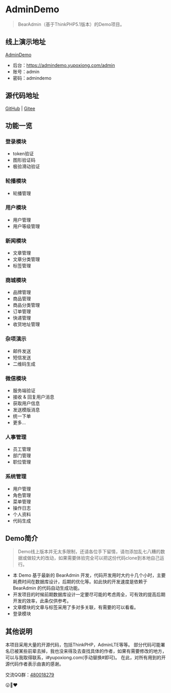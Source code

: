 # AdminDemo
> BearAdmin（基于ThinkPHP5.1版本）的Demo项目。


## 线上演示地址
[AdminDemo](https://admindemo.yupoxiong.com/)

- 后台：https://admindemo.yupoxiong.com/admin
- 账号：admin
- 密码：admindemo

## 源代码地址
[GitHub](https://github.com/yupoxiong/AdminDemo) |
[Gitee](https://gitee.com/yupoxiong/AdminDemo)


## 功能一览
### 登录模块
- token验证
- 图形验证码
- 极验滑动验证
### 轮播模块
- 轮播管理
### 用户模块
- 用户管理
- 用户等级管理
### 新闻模块
- 文章管理
- 文章分类管理
- 标签管理
### 商城模块
- 品牌管理
- 商品管理
- 商品分类管理
- 订单管理
- 快递管理
- 收货地址管理
### 杂项演示
- 邮件发送
- 短信发送
- 二维码生成
### 微信模块
- 服务端验证
- 接收 & 回复用户消息
- 获取用户信息
- 发送模版消息
- 统一下单
- 更多...
### 人事管理
- 员工管理
- 部门管理
- 职位管理
### 系统管理
- 用户管理
- 角色管理
- 菜单管理
- 操作日志
- 个人资料
- 代码生成


## Demo简介

> Demo线上版本并无太多限制，还请各位手下留情，请勿添加乱七八糟的数据或做较大的改动，如果需要体验完全可以把这份代码clone到本地自己运行。

- 本 Demo 基于最新的 BearAdmin 开发，代码开发用时大约十几个小时，主要耗费时间在数据库设计，后期的优化等。如此快的开发速度是依赖于 BearAdmin 的代码自动生成功能。
- 开发项目的时候前期数据库设计一定要尽可能的考虑周全，可有效的提高后期开发的效率，此条仅供参考。
- 文章模块的文章与标签采用了多对多关联，有需要的可以看看。
- 登录模块

## 其他说明
本项目采用大量的开源代码，包括ThinkPHP，AdminLTE等等。
部分代码可能署名已被某些前辈去掉，我也没来得及去查找具体的作者，如果有需要修改的地方，可以与我取得联系，i#yupoxiong.com(手动替换#即可)。
在此，对所有用到的开源代码作者表示由衷的感谢。

交流QQ群：[480018279](//shang.qq.com/wpa/qunwpa?idkey=2e8674491df685dab9f634773b72ce8ed7df033aed7cbf194cda95dd4ad45737)

:stuck_out_tongue::bear::heart: